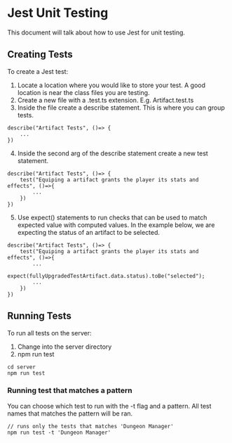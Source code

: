 # Jest Unit Testing 

This document will talk about how to use Jest for unit testing.

## Creating Tests

To create a Jest test: 
1. Locate a location where you would like to store your test. A good location is near the class files you are testing.
2. Create a new file with a .test.ts extension. E.g. Artifact.test.ts
3. Inside the file create a describe statement. This is where you can group tests.
```
describe("Artifact Tests", ()=> {
    ...
})
```
4. Inside the second arg of the describe statement create a new test statement.
```
describe("Artifact Tests", ()=> {
    test("Equiping a artifact grants the player its stats and effects", ()=>{
        ...
    })
})
```
5. Use expect() statements to run checks that can be used to match expected value with computed values. In the example below, we are expecting the status of an artifact to be selected.
```
describe("Artifact Tests", ()=> {
    test("Equiping a artifact grants the player its stats and effects", ()=>{
        ...
        expect(fullyUpgradedTestArtifact.data.status).toBe("selected");
        ...
    })
})
```


## Running Tests

To run all tests on the server:
1. Change into the server directory
2. npm run test
```
cd server
npm run test
```

### Running test that matches a pattern

You can choose which test to run with the -t flag and a pattern. All test names that matches the pattern will be ran.
```
// runs only the tests that matches 'Dungeon Manager'
npm run test -t 'Dungeon Manager'
```
